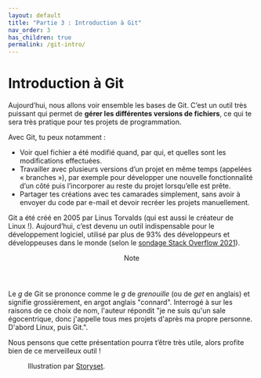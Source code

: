 ```yaml
---
layout: default
title: "Partie 3 : Introduction à Git"
nav_order: 3
has_children: true
permalink: /git-intro/
---
```


# Introduction à Git
Aujourd’hui, nous allons voir ensemble les bases de Git. C’est un outil très puissant qui permet de **gérer les différentes versions de fichiers**, ce qui te sera très pratique pour tes projets de programmation.

Avec Git, tu peux notamment :
* Voir quel fichier a été modifié quand, par qui, et quelles sont les modifications effectuées.
* Travailler avec plusieurs versions d’un projet en même temps (appelées « branches »), par exemple pour développer une nouvelle fonctionnalité d’un côté puis l’incorporer au reste du projet lorsqu’elle est prête.
* Partager tes créations avec tes camarades simplement, sans avoir à envoyer du code par e-mail et devoir recréer les projets manuellement.

Git a été créé en 2005 par Linus Torvalds (qui est aussi le créateur de Linux !). Aujourd’hui, c’est devenu un outil indispensable pour le développement logiciel, utilisé par plus de 93% des développeurs et développeuses dans le monde (selon le [sondage Stack Overflow 2021](https://insights.stackoverflow.com/survey/2021#section-most-popular-technologies-other-tools)).

<div class="note">
  <header>Note</header>
  <p>Le <em>g</em> de Git se prononce comme le <em>g</em> de <em>grenouille</em> (ou de <em>get</em> en anglais) et signifie grossièrement, en argot anglais "connard". Interrogé à sur les raisons de ce choix de nom, l'auteur répondit "je ne suis qu'un sale égocentrique, donc j'appelle tous mes projets d'après ma propre personne. D'abord Linux, puis Git.".</p>
</div>

Nous pensons que cette présentation pourra t’être très utile, alors profite bien de ce merveilleux outil !

<figure>
  <img src="../assets/storyset-version-control.svg" alt="">
  <figcaption>Illustration par <a href="https://storyset.com" target="_blank">Storyset</a>.</figcaption>
</figure>

